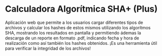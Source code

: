 # Calculadora Algorítmica SHA+ (Plus)
Aplicación web que permite a los usuarios cargar diferentes tipos de archivos y calcular los hashes de estos mismos utilizando los algorítmos SHA, mostrando los resultados en pantalla y permitiendo ádemas la descarga de un reporte en formato .pdf, indicando fecha y hora de realización como así también los hashes obtenidos.
¡Es una herramienta útil para verificar la integridad de los archivos!
